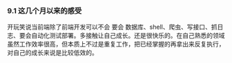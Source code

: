 ### 9.1 这几个月以来的感受
开玩笑说当前端除了前端开发可以不会  要会 数据库、shell、爬虫、写接口、抓日志、要会自动化测试部署。多接触让自己成长。还是很快乐的。在自己熟悉的领域虽然工作效率很高，但本质上不过是重复工作，把已经掌握的再拿出来反复执行，对自己的成长来说是比较低效的。
